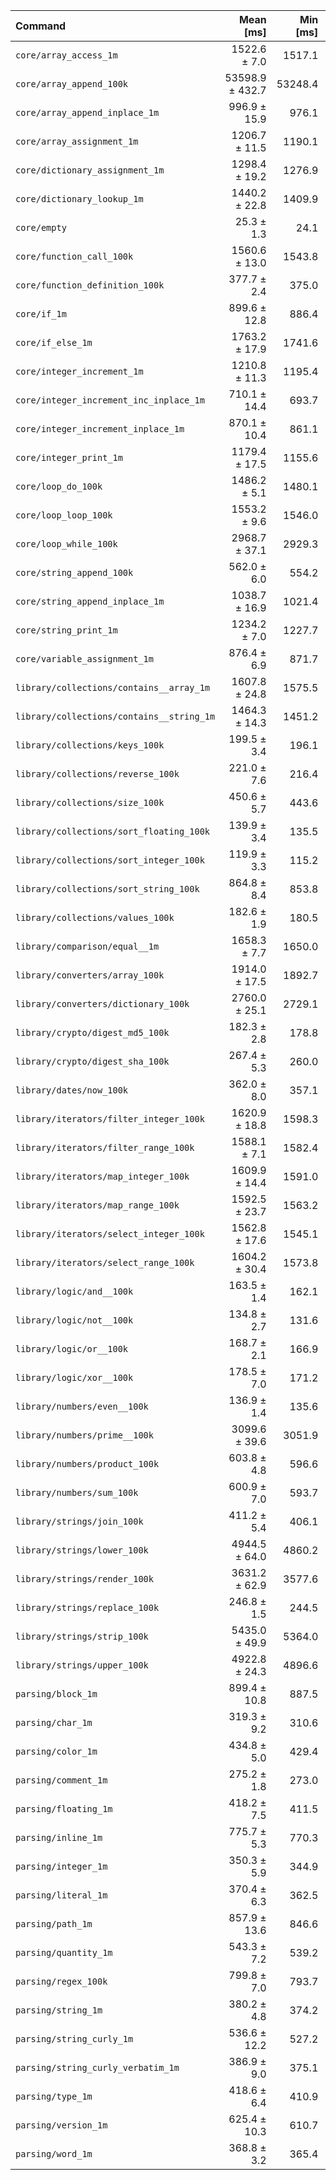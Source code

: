 | Command | Mean [ms] | Min [ms] | Max [ms] |
|:---|---:|---:|---:|
| `core/array_access_1m` | 1522.6 ± 7.0 | 1517.1 | 1531.9 | 60.20 ± 3.19 |
| `core/array_append_100k` | 53598.9 ± 432.7 | 53248.4 | 54218.3 | 2119.23 ± 113.17 |
| `core/array_append_inplace_1m` | 996.9 ± 15.9 | 976.1 | 1014.2 | 39.42 ± 2.17 |
| `core/array_assignment_1m` | 1206.7 ± 11.5 | 1190.1 | 1215.7 | 47.71 ± 2.56 |
| `core/dictionary_assignment_1m` | 1298.4 ± 19.2 | 1276.9 | 1322.6 | 51.34 ± 2.81 |
| `core/dictionary_lookup_1m` | 1440.2 ± 22.8 | 1409.9 | 1464.9 | 56.94 ± 3.14 |
| `core/empty` | 25.3 ± 1.3 | 24.1 | 27.1 |
| `core/function_call_100k` | 1560.6 ± 13.0 | 1543.8 | 1573.0 | 61.71 ± 3.30 |
| `core/function_definition_100k` | 377.7 ± 2.4 | 375.0 | 380.8 | 14.93 ± 0.79 |
| `core/if_1m` | 899.6 ± 12.8 | 886.4 | 914.2 | 35.57 ± 1.94 |
| `core/if_else_1m` | 1763.2 ± 17.9 | 1741.6 | 1782.0 | 69.71 ± 3.75 |
| `core/integer_increment_1m` | 1210.8 ± 11.3 | 1195.4 | 1221.9 | 47.88 ± 2.57 |
| `core/integer_increment_inc_inplace_1m` | 710.1 ± 14.4 | 693.7 | 723.8 | 28.08 ± 1.59 |
| `core/integer_increment_inplace_1m` | 870.1 ± 10.4 | 861.1 | 881.9 | 34.40 ± 1.86 |
| `core/integer_print_1m` | 1179.4 ± 17.5 | 1155.6 | 1197.8 | 46.63 ± 2.56 |
| `core/loop_do_100k` | 1486.2 ± 5.1 | 1480.1 | 1491.0 | 58.76 ± 3.11 |
| `core/loop_loop_100k` | 1553.2 ± 9.6 | 1546.0 | 1567.0 | 61.41 ± 3.26 |
| `core/loop_while_100k` | 2968.7 ± 37.1 | 2929.3 | 3004.0 | 117.38 ± 6.37 |
| `core/string_append_100k` | 562.0 ± 6.0 | 554.2 | 567.3 | 22.22 ± 1.20 |
| `core/string_append_inplace_1m` | 1038.7 ± 16.9 | 1021.4 | 1060.7 | 41.07 ± 2.27 |
| `core/string_print_1m` | 1234.2 ± 7.0 | 1227.7 | 1242.9 | 48.80 ± 2.59 |
| `core/variable_assignment_1m` | 876.4 ± 6.9 | 871.7 | 886.5 | 34.65 ± 1.85 |
| `library/collections/contains__array_1m` | 1607.8 ± 24.8 | 1575.5 | 1628.9 | 63.57 ± 3.50 |
| `library/collections/contains__string_1m` | 1464.3 ± 14.3 | 1451.2 | 1479.1 | 57.90 ± 3.11 |
| `library/collections/keys_100k` | 199.5 ± 3.4 | 196.1 | 204.1 | 7.89 ± 0.44 |
| `library/collections/reverse_100k` | 221.0 ± 7.6 | 216.4 | 232.2 | 8.74 ± 0.55 |
| `library/collections/size_100k` | 450.6 ± 5.7 | 443.6 | 457.7 | 17.82 ± 0.97 |
| `library/collections/sort_floating_100k` | 139.9 ± 3.4 | 135.5 | 143.4 | 5.53 ± 0.32 |
| `library/collections/sort_integer_100k` | 119.9 ± 3.3 | 115.2 | 122.8 | 4.74 ± 0.28 |
| `library/collections/sort_string_100k` | 864.8 ± 8.4 | 853.8 | 873.4 | 34.19 ± 1.84 |
| `library/collections/values_100k` | 182.6 ± 1.9 | 180.5 | 184.9 | 7.22 ± 0.39 |
| `library/comparison/equal__1m` | 1658.3 ± 7.7 | 1650.0 | 1666.1 | 65.57 ± 3.47 |
| `library/converters/array_100k` | 1914.0 ± 17.5 | 1892.7 | 1935.2 | 75.68 ± 4.05 |
| `library/converters/dictionary_100k` | 2760.0 ± 25.1 | 2729.1 | 2788.9 | 109.13 ± 5.85 |
| `library/crypto/digest_md5_100k` | 182.3 ± 2.8 | 178.8 | 185.7 | 7.21 ± 0.40 |
| `library/crypto/digest_sha_100k` | 267.4 ± 5.3 | 260.0 | 272.6 | 10.57 ± 0.60 |
| `library/dates/now_100k` | 362.0 ± 8.0 | 357.1 | 373.9 | 14.31 ± 0.82 |
| `library/iterators/filter_integer_100k` | 1620.9 ± 18.8 | 1598.3 | 1640.3 | 64.09 ± 3.46 |
| `library/iterators/filter_range_100k` | 1588.1 ± 7.1 | 1582.4 | 1597.3 | 62.79 ± 3.33 |
| `library/iterators/map_integer_100k` | 1609.9 ± 14.4 | 1591.0 | 1625.0 | 63.65 ± 3.41 |
| `library/iterators/map_range_100k` | 1592.5 ± 23.7 | 1563.2 | 1617.8 | 62.96 ± 3.45 |
| `library/iterators/select_integer_100k` | 1562.8 ± 17.6 | 1545.1 | 1579.7 | 61.79 ± 3.34 |
| `library/iterators/select_range_100k` | 1604.2 ± 30.4 | 1573.8 | 1637.6 | 63.43 ± 3.56 |
| `library/logic/and__100k` | 163.5 ± 1.4 | 162.1 | 164.8 | 6.47 ± 0.35 |
| `library/logic/not__100k` | 134.8 ± 2.7 | 131.6 | 137.2 | 5.33 ± 0.30 |
| `library/logic/or__100k` | 168.7 ± 2.1 | 166.9 | 171.0 | 6.67 ± 0.36 |
| `library/logic/xor__100k` | 178.5 ± 7.0 | 171.2 | 187.4 | 7.06 ± 0.46 |
| `library/numbers/even__100k` | 136.9 ± 1.4 | 135.6 | 138.4 | 5.41 ± 0.29 |
| `library/numbers/prime__100k` | 3099.6 ± 39.6 | 3051.9 | 3142.6 | 122.55 ± 6.66 |
| `library/numbers/product_100k` | 603.8 ± 4.8 | 596.6 | 607.1 | 23.88 ± 1.27 |
| `library/numbers/sum_100k` | 600.9 ± 7.0 | 593.7 | 608.0 | 23.76 ± 1.28 |
| `library/strings/join_100k` | 411.2 ± 5.4 | 406.1 | 418.9 | 16.26 ± 0.88 |
| `library/strings/lower_100k` | 4944.5 ± 64.0 | 4860.2 | 5015.2 | 195.50 ± 10.63 |
| `library/strings/render_100k` | 3631.2 ± 62.9 | 3577.6 | 3706.3 | 143.57 ± 7.98 |
| `library/strings/replace_100k` | 246.8 ± 1.5 | 244.5 | 247.7 | 9.76 ± 0.52 |
| `library/strings/strip_100k` | 5435.0 ± 49.9 | 5364.0 | 5475.4 | 214.89 ± 11.51 |
| `library/strings/upper_100k` | 4922.8 ± 24.3 | 4896.6 | 4955.3 | 194.64 ± 10.32 |
| `parsing/block_1m` | 899.4 ± 10.8 | 887.5 | 913.6 | 35.56 ± 1.92 |
| `parsing/char_1m` | 319.3 ± 9.2 | 310.6 | 330.4 | 12.62 ± 0.76 |
| `parsing/color_1m` | 434.8 ± 5.0 | 429.4 | 440.0 | 17.19 ± 0.93 |
| `parsing/comment_1m` | 275.2 ± 1.8 | 273.0 | 276.8 | 10.88 ± 0.58 |
| `parsing/floating_1m` | 418.2 ± 7.5 | 411.5 | 427.7 | 16.54 ± 0.92 |
| `parsing/inline_1m` | 775.7 ± 5.3 | 770.3 | 782.9 | 30.67 ± 1.63 |
| `parsing/integer_1m` | 350.3 ± 5.9 | 344.9 | 358.3 | 13.85 ± 0.77 |
| `parsing/literal_1m` | 370.4 ± 6.3 | 362.5 | 377.9 | 14.64 ± 0.81 |
| `parsing/path_1m` | 857.9 ± 13.6 | 846.6 | 877.3 | 33.92 ± 1.87 |
| `parsing/quantity_1m` | 543.3 ± 7.2 | 539.2 | 554.0 | 21.48 ± 1.17 |
| `parsing/regex_100k` | 799.8 ± 7.0 | 793.7 | 807.3 | 31.62 ± 1.69 |
| `parsing/string_1m` | 380.2 ± 4.8 | 374.2 | 384.2 | 15.03 ± 0.82 |
| `parsing/string_curly_1m` | 536.6 ± 12.2 | 527.2 | 553.6 | 21.22 ± 1.22 |
| `parsing/string_curly_verbatim_1m` | 386.9 ± 9.0 | 375.1 | 396.6 | 15.30 ± 0.88 |
| `parsing/type_1m` | 418.6 ± 6.4 | 410.9 | 426.0 | 16.55 ± 0.91 |
| `parsing/version_1m` | 625.4 ± 10.3 | 610.7 | 633.8 | 24.73 ± 1.37 |
| `parsing/word_1m` | 368.8 ± 3.2 | 365.4 | 373.1 | 14.58 ± 0.78 |
